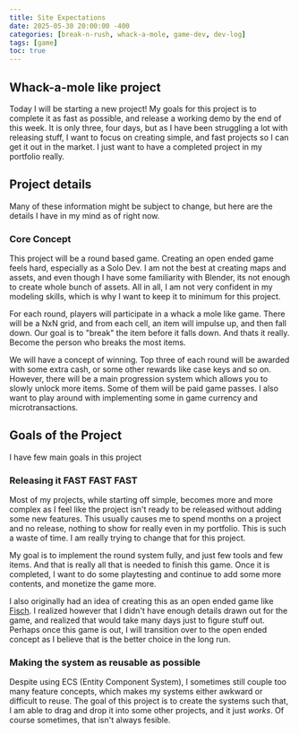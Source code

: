 ```yaml
---
title: Site Expectations
date: 2025-05-30 20:00:00 -400
categories: [break-n-rush, whack-a-mole, game-dev, dev-log]
tags: [game]
toc: true
---
```


## Whack-a-mole like project
Today I will be starting a new project! My goals for this project is to complete it as fast as possible, and release a working demo by the end of this week. It is only three, four days, but as I have been struggling a lot with releasing stuff, I want to focus on creating simple, and fast projects so I can get it out in the market. I just want to have a completed project in my portfolio really.

## Project details
Many of these information might be subject to change, but here are the details I have in my mind as of right now.

### Core Concept
This project will be a round based game. Creating an open ended game feels hard, especially as a Solo Dev. I am not the best at creating maps and assets, and even though I have some familiarity with Blender, its not enough to create whole bunch of assets. All in all, I am not very confident in my modeling skills, which is why I want to keep it to minimum for this project.

For each round, players will participate in a whack a mole like game. There will be a NxN grid, and from each cell, an item will impulse up, and then fall down. Our goal is to "break" the item before it falls down. And thats it really. Become the person who breaks the most items.

We will have a concept of winning. Top three of each round will be awarded with some extra cash, or some other rewards like case keys and so on. However, there will be a main progression system which allows you to slowly unlock more items. Some of them will be paid game passes. I also want to play around with implementing some in game currency and microtransactions.

## Goals of the Project
I have few main goals in this project

### Releasing it FAST FAST FAST
Most of my projects, while starting off simple, becomes more and more complex as I feel like the project isn't ready to be released without adding some new features. This usually causes me to spend months on a project and no release, nothing to show for really even in my portfolio. This is such a waste of time. I am really trying to change that for this project.

My goal is to implement the round system fully, and just few tools and few items. And that is really all that is needed to finish this game. Once it is completed, I want to do some playtesting and continue to add some more contents, and monetize the game more.

I also originally had an idea of creating this as an open ended game like [Fisch](). I realized however that I didn't have enough details drawn out for the game, and realized that would take many days just to figure stuff out. Perhaps once this game is out, I will transition over to the open ended concept as I believe that is the better choice in the long run.

### Making the system as reusable as possible
Despite using ECS (Entity Component System), I sometimes still couple too many feature concepts, which makes my systems either awkward or difficult to reuse. The goal of this project is to create the systems such that, I am able to drag and drop it into some other projects, and it just *works*. Of course sometimes, that isn't always fesible.
